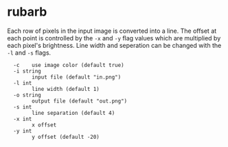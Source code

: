 # rubarb

Each row of pixels in the input image is converted into a line. The offset at each point is controlled by the `-x` and `-y` flag values which are multiplied by each pixel's brightness. Line width and seperation can be changed with the `-l` and `-s` flags.

```
  -c	use image color (default true)
  -i string
    	input file (default "in.png")
  -l int
    	line width (default 1)
  -o string
    	output file (default "out.png")
  -s int
    	line separation (default 4)
  -x int
    	x offset
  -y int
    	y offset (default -20)
```

